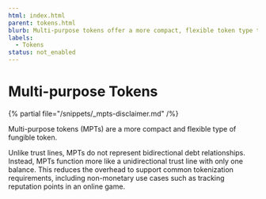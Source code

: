 ```yaml
---
html: index.html
parent: tokens.html
blurb: Multi-purpose tokens offer a more compact, flexible token type than trust lines.
labels:
  - Tokens
status: not_enabled
---
```

# Multi-purpose Tokens

{% partial file="/snippets/_mpts-disclaimer.md" /%}

Multi-purpose tokens (MPTs) are a more compact and flexible type of fungible token.

Unlike trust lines, MPTs do not represent bidirectional debt relationships. Instead, MPTs function more like a unidirectional trust line with only one balance. This reduces the overhead to support common tokenization requirements, including non-monetary use cases such as tracking reputation points in an online game.
